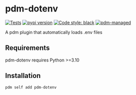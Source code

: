 # pdm-dotenv

[![Tests](https://github.com/zdog234/pdm-dotenv/workflows/Tests/badge.svg)](https://github.com/zdog234/pdm-dotenv/actions?query=workflow%3Aci)
[![pypi version](https://img.shields.io/pypi/v/pdm-dotenv.svg)](https://pypi.org/project/pdm-dotenv/)
[![Code style: black](https://img.shields.io/badge/code%20style-black-000000.svg)](https://github.com/psf/black)
[![pdm-managed](https://img.shields.io/badge/pdm-managed-blueviolet)](https://pdm.fming.dev)

A pdm plugin that automatically loads .env files

## Requirements

pdm-dotenv requires Python >=3.10

## Installation

```
pdm self add pdm-dotenv
```
